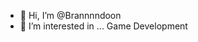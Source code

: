 - 👋 Hi, I’m @Brannnndoon
- 👀 I’m interested in ... Game Development


<!---
Brannnndoon/Brannnndoon is a ✨ special ✨ repository because its `README.md` (this file) appears on your GitHub profile.
You can click the Preview link to take a look at your changes.
--->
